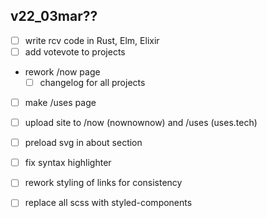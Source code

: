 ## v22_03mar??
 - [ ] write rcv code in Rust, Elm, Elixir
 - [ ] add votevote to projects
 - rework /now page
   - [ ] changelog for all projects
 - [ ] make /uses page
 - [ ] upload site to /now (nownownow) and /uses (uses.tech)
 - [ ] preload svg in about section
 - [ ] fix syntax highlighter
 - [ ] rework styling of links for consistency
 - [ ] replace all scss with styled-components


